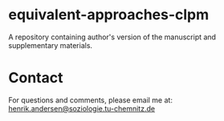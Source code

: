# equivalent-approaches-clpm

A repository containing author's version of the manuscript and supplementary materials. 

# Contact 

For questions and comments, please email me at: henrik.andersen@soziologie.tu-chemnitz.de 
